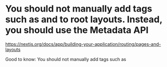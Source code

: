 # You should not manually add tags such as and to root layouts. Instead, you should use the Metadata API

https://nextjs.org/docs/app/building-your-application/routing/pages-and-layouts

Good to know: You should not manually add <head> tags such as <title> and <meta> to root layouts. Instead, you should
use the Metadata API which automatically handles advanced requirements such as streaming and de-duplicating <head>
elements.

Good to know:

- The .js, .jsx, or .tsx file extensions can be used for Pages.
- A page is always the leaf of the route subtree.
- A page.js file is required to make a route segment publicly accessible.
- Pages are Server Components by default, but can be set to a Client Component.
- Pages can fetch data. View the Data Fetching section for more information.

## Root Layout (Required)

The root layout is defined at the top level of the app directory and applies to all routes.
This layout is required and must contain `html` and `body` tags, allowing you to modify the initial HTML returned from
the server.

Good to know:

- .js, .jsx, or .tsx file extensions can be used for Layouts.
- Only the root layout can contain `<html>` and `<body>` tags.
- When a layout.js and page.js file are defined in the same folder, the layout will wrap the page.
- Layouts are `Server Components`by default but can be set to a `Client Component`.
- Layouts can fetch data. View the Data Fetching section for more information.
- Passing data between a parent layout and its children is not possible. However, you can fetch the same data in a route
  more than once, and React will automatically dedupe the requests without affecting performance.
- Layouts do not have access to the route segments below itself. To access all route segments, you can use
  useSelectedLayoutSegment or useSelectedLayoutSegments in a Client Component.
- You can use Route Groups to opt specific route segments in and out of shared layouts.
- You can use Route Groups to create multiple root layouts. See an example here.
- Migrating from the pages directory: The root layout replaces the _app.js and _document.js files. View the migration
  guide.

## Metadata

In the app directory, you can modify the <head> HTML elements such as title and meta using the Metadata APIs.

Metadata can be defined by exporting a metadata object or generateMetadata function in a layout.js or page.js file.

app/page.tsx
TypeScript

```typescript


import {Metadata} from 'next'

export const metadata: Metadata = {
    title: 'Next.js',
}

export default function Page() {
    return '...'
}
```

Good to know:
You `should not manually add <head> tags such as <title> and <meta>` to root layouts.
Instead,
you should use the Metadata API which automatically handles advanced requirements such as streaming and
de-duplicating <head> elements.

## viewport

https://nextjs.org/docs/app/api-reference/functions/generate-metadata

https://nextjs.org/docs/app/api-reference/functions/generate-viewport
Deprecated: The viewport option in metadata is deprecated as of Next.js 14. Please use the viewport configuration
instead.

### The viewport object

To define the viewport options, export a viewport object from a layout.jsx or page.jsx file.

layout.tsx | page.tsx

```typescript

import type {Viewport} from 'next'

export const viewport: Viewport = {
    themeColor: 'black',
}

export default function Page() {
}
```

### width, initialScale, maximumScale and userScalable

Good to know: The viewport meta tag is automatically set, and manual configuration is usually unnecessary as the default
is sufficient. However, the information is provided for completeness.

layout.tsx | page.tsx

```html
import type { Viewport } from 'next'

export const viewport: Viewport = {
width: 'device-width',
initialScale: 1,
maximumScale: 1,
userScalable: false,
// Also supported by less commonly used
// interactiveWidget: 'resizes-visual',
}
<head>
```

output

```html

<meta
        name="viewport"
        content="width=device-width, initial-scale=1, maximum-scale=1, user-scalable=no"/>
```

### tailwind Responsive Design

https://tailwindcss.com/docs/responsive-design
Using responsive utility variants to build adaptive user interfaces.

Overview
Every utility class in Tailwind can be applied conditionally at different breakpoints, which makes it a piece of cake to
build complex responsive interfaces without ever leaving your HTML.

First, make sure you’ve added the viewport meta tag to the <head> of your document:

```html

<meta name="viewport" content="width=device-width, initial-scale=1.0">

```


